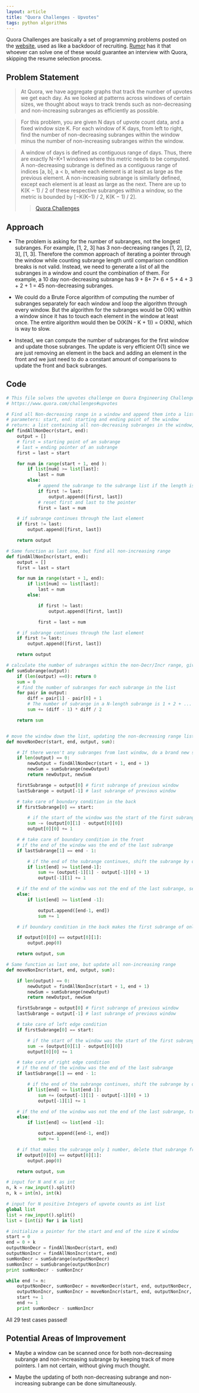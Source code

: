 ```yaml
---
layout: article
title: "Quora Challenges - Upvotes"
tags: python algorithms
---
```


Quora Challenges are basically a set of programming problems posted on the [website](https://www.quora.com/challenges), used as like a backdoor of recruiting. [Rumor](https://www.quora.com/Is-it-necessary-to-solve-a-programming-challenge-to-get-an-internship-interview-with-Quora) has it that whoever can solve one of these would guarantee an interview with Quora, skipping the resume selection process.   

<!--more-->

## Problem Statement
> At Quora, we have aggregate graphs that track the number of upvotes we get each day. As we looked at patterns across windows of certain sizes, we thought about ways to track trends such as non-decreasing and non-increasing subranges as efficiently as possible.     

> For this problem, you are given N days of upvote count data, and a fixed window size K. For each window of K days, from left to right, find the number of non-decreasing subranges within the window minus the number of non-increasing subranges within the window.  

> A window of days is defined as contiguous range of days. Thus, there are exactly N−K+1
 windows where this metric needs to be computed. A non-decreasing subrange is defined as a contiguous range of indices [a, b], a < b, where each element is at least as large as the previous element. A non-increasing subrange is similarly defined, except each element is at least as large as the next. There are up to K(K − 1) / 2 of these respective subranges within a window, so the metric is bounded by [−K(K−1) / 2, K(K − 1) / 2].
>>[Quora Challenges](https://www.quora.com/challenges#upvotes)   



## Approach 
- The problem is asking for the number of subranges, not the longest subranges. For example, [1, 2, 3] has 3 non-decreasing ranges [1, 2], [2, 3], [1, 3]. Therefore the common approach of iterating a pointer through the window while counting subrange length until comparison condition breaks is not valid. Instead, we need to generate a list of all the subranges in a window and count the combination of them. For example, a 10 day non-decreasing subrange has 9 + 8+ 7+ 6 + 5 + 4 + 3 + 2 + 1 = 45 non-decreasing subranges.   

- We could do a Brute Force algorithm of computing the number of subranges separately for each window and loop the algorithm through every window. But the algorithm for the subranges would be O(K) within a window since it has to touch each element in the window at least once. The entire algorithm would then be O(K(N - K + 1)) = O(KN), which is way to slow.   

- Instead, we can compute the number of subranges for the first window and update those subranges. The update is very efficient O(1) since we are just removing an element in the back and adding an element in the front and we just need to do a constant amount of comparisons to update the front and back subranges.    


## Code 
```python
# This file solves the upvotes challenge on Quora Engineering Challenges
# https://www.quora.com/challenges#upvotes

# Find all Non-decreasing range in a window and append them into a list
# parameters: start, end: starting and ending point of the window
# return: a list containing all non-decreasing subranges in the window, subranges are in the form of [first, last]
def findAllNonDecr(start, end):
    output = []
    # first = starting point of an subrange
    # last = ending pointer of an subrange
    first = last = start

    for num in range(start + 1, end ):
        if list[num] >= list[last]:
            last = num
        else:
            # append the subrange to the subrange list if the length is at least 2 days
            if first != last:
                output.append([first, last])
            # reset first and last to the pointer
            first = last = num

    # if subrange continues through the last element
    if first != last:
        output.append([first, last])

    return output

# Same function as last one, but find all non-increasing range
def findAllNonIncr(start, end):
    output = []
    first = last = start

    for num in range(start + 1, end):
        if list[num] <= list[last]:
            last = num
        else:

            if first != last:
                output.append([first, last])

            first = last = num

    # if subrange continues through the last element
    if first != last:
        output.append([first, last])

    return output

# calculate the number of subranges within the non-Decr/Incr range, given the start and the end of the subrange
def sumSubrange(output):
    if (len(output) ==0): return 0
    sum = 0
    # find the number of subranges for each subrange in the list
    for pair in output:
        diff = pair[1] - pair[0] + 1
        # The number of subrange in a N-length subrange is 1 + 2 + ... + N - 1 = (N - 1) * N/2
        sum += (diff - 1) * diff / 2

    return sum


# move the window down the list, updating the non-decreasing range list as well as the number of non-decreasing subranges
def moveNonDecr(start, end, output, sum):

    # If there weren't any subranges from last window, do a brand new search in current window
    if len(output) == 0:
        newOutput = findAllNonDecr(start + 1, end + 1)
        newSum = sumSubrange(newOutput)
        return newOutput, newSum

    firstSubrange = output[0] # first subrange of previous window
    lastSubrange = output[-1] # last subrange of previous window

    # take care of boundary condition in the back
    if firstSubrange[0] == start:

        # if the start of the window was the start of the first subrange, then the subrange will shift by one
        sum -= (output[0][1] - output[0][0])
        output[0][0] += 1

    # # take care of boundary condition in the front
    # if the end of the window was the end of the last subrange
    if lastSubrange[1] == end - 1:

        # if the end of the subrange continues, shift the subrange by one
        if list[end] >= list[end-1]:
            sum += (output[-1][1] - output[-1][0] + 1)
            output[-1][1] += 1

    # if the end of the window was not the end of the last subrange, see if the last element from last window and the new element would form a new subrange
    else:
        if list[end] >= list[end -1]:

            output.append([end-1, end])
            sum += 1

    # if boundary condition in the back makes the first subrange of only length 1, delete that subrange from list

    if output[0][0] == output[0][1]:
        output.pop(0)

    return output, sum

# Same function as last one, but update all non-increasing range
def moveNonIncr(start, end, output, sum):

    if len(output) == 0:
        newOutput = findAllNonIncr(start + 1, end + 1)
        newSum = sumSubrange(newOutput)
        return newOutput, newSum

    firstSubrange = output[0] # first subrange of previous window
    lastSubrange = output[-1] # last subrange of previous window

    # take care of left edge condition
    if firstSubrange[0] == start:

        # if the start of the window was the start of the first subrange, then the subrange will shift by one
        sum -= (output[0][1] - output[0][0])
        output[0][0] += 1

    # take care of right edge condition
    # if the end of the window was the end of the last subrange
    if lastSubrange[1] == end - 1:

        # if the end of the subrange continues, shift the subrange by one
        if list[end] <= list[end-1]:
            sum += (output[-1][1] - output[-1][0] + 1)
            output[-1][1] += 1

    # if the end of the window was not the end of the last subrange, try if the last two element would form a new subrange
    else:
        if list[end] <= list[end -1]:

            output.append([end-1, end])
            sum += 1

    # if that makes the subrange only 1 number, delete that subrange from list
    if output[0][0] == output[0][1]:
        output.pop(0)

    return output, sum

# input for N and K as int
n, k = raw_input().split()
n, k = int(n), int(k)

# input for N positive Integers of upvote counts as int list
global list
list = raw_input().split()
list = [int(i) for i in list]

# initialize a pointer for the start and end of the size K window
start = 0
end = 0 + k
outputNonDecr = findAllNonDecr(start, end)
outputNonIncr = findAllNonIncr(start, end)
sumNonDecr = sumSubrange(outputNonDecr)
sumNonIncr = sumSubrange(outputNonIncr)
print sumNonDecr - sumNonIncr

while end != n:
    outputNonDecr, sumNonDecr = moveNonDecr(start, end, outputNonDecr, sumNonDecr)
    outputNonIncr, sumNonIncr = moveNonIncr(start, end, outputNonIncr, sumNonIncr)
    start += 1
    end += 1
    print sumNonDecr - sumNonIncr
```

All 29 test cases passed! 

## Potential Areas of Improvement 
- Maybe a window can be scanned once for both non-decreasing subrange and non-increasing subrange by keeping track of more pointers. I am not certain, without giving much thought.   

- Maybe the updating of both non-decreasing subrange and non-increasing subrange can be done simultaneously. 